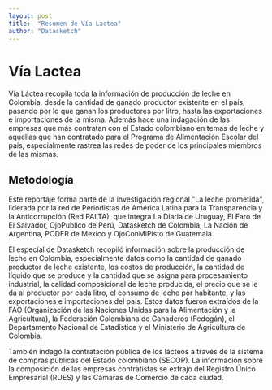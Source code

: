 ```yaml
---
layout: post
title:  "Resumen de Vía Lactea" 
author: "Datasketch"
---
```

# Vía Lactea
Vía Láctea recopila toda la información de producción de leche en Colombia, desde la cantidad de ganado productor existente en el país, pasando por lo que ganan los productores por litro, hasta las exportaciones e importaciones de la misma. Además hace una indagación de las empresas que más contratan con el Estado colombiano en temas de leche y aquellas que han contratado para el Programa de Alimentación Escolar del país, especialmente rastrea las redes de poder de los principales miembros de las mismas.

## Metodología

Este reportaje forma parte de la investigación regional "La leche prometida", liderada por la red de Periodistas de América Latina para la Transparencia y la Anticorrupción (Red PALTA), que integra La Diaria de Uruguay, El Faro de El Salvador, OjoPublico de Perú, Datasketch  de Colombia, La Nación de Argentina, PODER de Mexico y OjoConMiPisto de Guatemala.

El especial de Datasketch recopiló información sobre la producción de leche en Colombia, especialmente datos como la cantidad de ganado productor de leche existente, los costos de producción, la cantidad de líquido que se produce y la cantidad que se asigna para procesamiento industrial, la calidad composicional de leche producida, el precio que se le da al productor por cada litro, el consumo de leche por habitante, y las exportaciones e importaciones del país. Estos datos fueron extraídos de la FAO (Organización de las Naciones Unidas para la Alimentación y la Agricultura), la Federación Colombiana de Ganaderos (Fedegán), el Departamento Nacional de Estadística y el Ministerio de Agricultura de Colombia.

También indagó la contratación pública de los lácteos a través de la sistema de compras públicas del Estado colombiano (SECOP). La información sobre la composición de las empresas contratistas se extrajo del Registro Único Empresarial (RUES) y las Cámaras de Comercio de cada ciudad.
